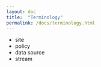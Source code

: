 ```yaml
---
layout: doc
title:  "Terminology" 
permalink: /docs/terminology.html
---
```


* site
* policy
* data source
* stream
